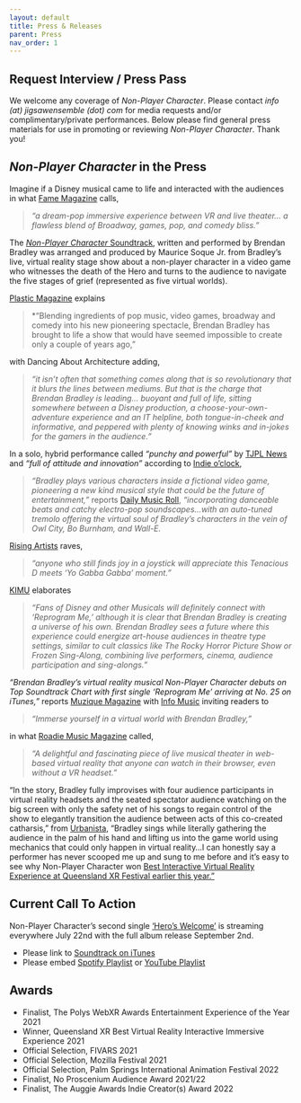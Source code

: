 ```yaml
---
layout: default
title: Press & Releases
parent: Press
nav_order: 1
---
```

## Request Interview / Press Pass
We welcome any coverage of *Non-Player Character*. Please contact *info (at) jigsawensemble (dot) com* for media requests and/or complimentary/private performances. Below please find general press materials for use in promoting or reviewing *Non-Player Character*. Thank you! 

## *Non-Player Character* in the Press 
Imagine if a Disney musical came to life and interacted with the audiences in what [Fame Magazine](https://www.famemagazine.co.uk/brendan-bradleys-reprogram-me-a-dream-pop-immersive-experience-between-vr-and-live-theater/) calls,
> *“a dream-pop immersive experience between VR and live theater… a flawless blend of Broadway, games, pop, and comedy bliss.”*

The [*Non-Player Character* Soundtrack](https://music.apple.com/album/1634852775?app=itunes), written and performed by Brendan Bradley was arranged and produced by Maurice Soque Jr. from Bradley’s live, virtual reality stage show about a non-player character in a video game who witnesses the death of the Hero and turns to the audience to navigate the five stages of grief (represented as five virtual worlds).

[Plastic Magazine](https://plasticmag.co.uk/2022/07/25/new-music-from-brendan-bradley/) explains 
> *“Blending ingredients of pop music, video games, broadway and comedy into his new pioneering spectacle, Brendan Bradley has brought to life a show that would have seemed impossible to create only a couple of years ago,” 

with Dancing About Architecture adding, 
> *“it isn’t often that something comes along that is so revolutionary that it blurs the lines between mediums. But that is the charge that Brendan Bradley is leading… buoyant and full of life, sitting somewhere between a Disney production, a choose-your-own-adventure experience and an IT helpline, both tongue-in-cheek and informative, and peppered with plenty of knowing winks and in-jokes for the gamers in the audience.”*

In a solo, hybrid performance called *“punchy and powerful”* by [TJPL News](https://www.tjplnews.com/post/who-s-ya-favourite-chart-dance-pop-22-07-2022) and *“full of attitude and innovation”* according to [Indie o’clock](http://indiedockmusicblog.co.uk/?p=13991), 
> *“Bradley plays various characters inside a fictional video game, pioneering a new kind musical style that could be the future of entertainment,”* reports [Daily Music Roll](https://www.dailymusicroll.com/entertainment/listen-to-the-future-of-musicals-with-the-virtual-reality-track-reprogram-me-by-brendan-bradley.html), *“incorporating danceable beats and catchy electro-pop soundscapes…with an auto-tuned tremolo offering the virtual soul of Bradley’s characters in the vein of Owl City, Bo Burnham, and Wall-E.* 

[Rising Artists](https://risingartistsblog.com/2022/07/25/heros-welcome-by-brendan-bradley/) raves, 
> *“anyone who still finds joy in a joystick will appreciate this Tenacious D meets ‘Yo Gabba Gabba’ moment.”*

[KIMU](https://karlismyunkle.com/2022/07/07/brendan-bradley-taps-into-futurism-for-his-npc-musical-reprogram-me/) elaborates 
> *“Fans of Disney and other Musicals will definitely connect with ‘Reprogram Me,’ although it is clear that Brendan Bradley is creating a universe of his own. Brendan Bradley sees a future where this experience could energize art-house audiences in theatre type settings, similar to cult classics like The Rocky Horror Picture Show or Frozen Sing-Along, combining live performers, cinema, audience participation and sing-alongs.”*

*“Brendan Bradley’s virtual reality musical Non-Player Character debuts on Top Soundtrack Chart with first single ‘Reprogram Me’ arriving at No. 25 on iTunes,”* reports [Muzique Magazine](https://muziquemagazine.com/brendan-bradleys-virtual-reality-musical/) with [Info Music](https://www.infomusic.fr/plongez-dans-un-monde-virtuel-avec-brendan-bradley-et-son-titre-reprogram-me/) inviting readers to 
> *“Immerse yourself in a virtual world with Brendan Bradley,”* 
 
in what [Roadie Music Magazine](https://roadie-music.com/brendan-bradley-apresenta-reprogram-me-workshop-cast-recording-non-player-character-the-musical-uma-fantastica-experiencia-audiovisual/) called, 
> *“A delightful and fascinating piece of live musical theater in web-based virtual reality that anyone can watch in their browser, even without a VR headset.”*

“In the story, Bradley fully improvises with four audience participants in virtual reality headsets and the seated spectator audience watching on the big screen with only the safety net of his songs to regain control of the show to elegantly transition the audience between acts of this co-created catharsis,” from [Urbanista](https://urbanistamagazine.uk/brendan-bradleys-virtual-reality-musical-non-player-character-debuts-on-top-soundtrack-chart-with-first-single-reprogram-me-arriving-at-no-25-on-itunes/), “Bradley sings while literally gathering the audience in the palm of his hand and lifting us into the game world using mechanics that could only happen in virtual reality…I can honestly say a performer has never scooped me up and sung to me before and it’s easy to see why Non-Player Character won [Best Interactive Virtual Reality Experience at Queensland XR Festival earlier this year.”](https://twitter.com/qldxrfestival/status/1520401672698494977?s=20&t=zkpCcUd1C4V1CZtXnPGk8g) 

## Current Call To Action 
Non-Player Character’s second single [‘Hero’s Welcome’](https://distrokid.com/hyperfollow/brendanbradley/reprogram-me-workshop-cast-recording-abridged-version) is streaming everywhere July 22nd with the full album release September 2nd. 
- Please link to [Soundtrack on iTunes](https://music.apple.com/album/1634852775?app=itunes&ign-itscg=30200&ign-itsct=toolbox_linkbuilder)
- Please embed [Spotify Playlist](https://open.spotify.com/playlist/35mTHeqw1SdDWaKxzUA3o9) or [YouTube Playlist](https://www.youtube.com/playlist?list=PLYRxBw6QnHiwWza9XQfjfMNiDxwCNVPz5)

## Awards
 - Finalist, The Polys WebXR Awards Entertainment Experience of the Year 2021
 - Winner, Queensland XR Best Virtual Reality Interactive Immersive Experience 2021
 - Official Selection, FIVARS 2021
 - Official Selection, Mozilla Festival 2021
 - Official Selection, Palm Springs International Animation Festival 2022
 - Finalist, No Proscenium Audience Award 2021/22
 - Finalist, The Auggie Awards Indie Creator(s) Award 2022
